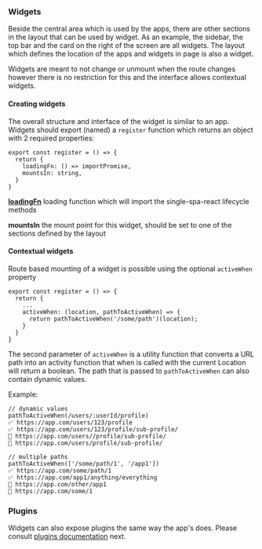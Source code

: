 ### Widgets
Beside the central area which is used by the apps, there are other 
sections in the layout that can be used by widget.
As an example, the sidebar, the top bar and the card on the right of the screen
are all widgets. The layout which defines the location of the apps and widgets in page
is also a widget.

Widgets are meant to not change or unmount when the route changes however 
there is no restriction for this and the interface allows contextual widgets.

#### Creating widgets

The overall structure and interface of the widget is similar to an app.
Widgets should export (named) a `register` function which returns an object with 
2 required properties:

```
export const register = () => {
  return {
    loadingFn: () => importPromise,
    mountsIn: string,
  }
}
```

**[loadingFn](./loading-fn.md)** loading function which will import the single-spa-react lifecycle methods

**mountsIn** the mount point for this widget, should be set to one of the sections 
defined by the layout

#### Contextual widgets
Route based mounting of a widget is possible using the optional `activeWhen` property

```
export const register = () => {
  return {
    ...
    activeWhen: (location, pathToActiveWhen) => {
      return pathToActiveWhen('/some/path')(location);
    }
  }
}
```

The second parameter of `activeWhen` is a utility function that converts a URL path into an activity function that 
when is called with the current Location will return a boolean.
The path that is passed to `pathToActiveWhen` can also contain dynamic values.

Example:
```
// dynamic values
pathToActiveWhen(/users/:userId/profile)
✅ https://app.com/users/123/profile
✅ https://app.com/users/123/profile/sub-profile/
🚫 https://app.com/users//profile/sub-profile/
🚫 https://app.com/users/profile/sub-profile/

// multiple paths
pathToActiveWhen(['/some/path/1', '/app1'])
✅ https://app.com/some/path/1
✅ https://app.com/app1/anything/everything
🚫 https://app.com/other/app1
🚫 https://app.com/some/1
```

### Plugins
Widgets can also expose plugins the same way the app's does.
Please consult [plugins documentation](./PLUGINS.md) next.
